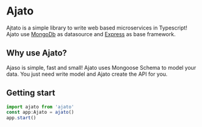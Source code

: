 # Ajato

Ajtato is a simple library to write web based microservices in Typescript! Ajato use [MongoDb](https://www.mongodb.com/) as datasource and [Express](https://expressjs.com/) as base framework.

## Why use Ajato?

Ajaso is simple, fast and small! Ajato uses Mongoose Schema to model your data. You just need write model and Ajato create the API for you.

## Getting start

```typescript
import ajato from 'ajato'
const app:Ajato = ajato()
app.start()
```